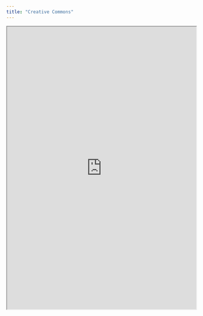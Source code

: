 ```yaml
---
title: "Creative Commons"
---
```



<iframe height="750" width="100%" src="https://ewelton.github.io/ktest/wiki.html#Creative%20Commons"></iframe>
